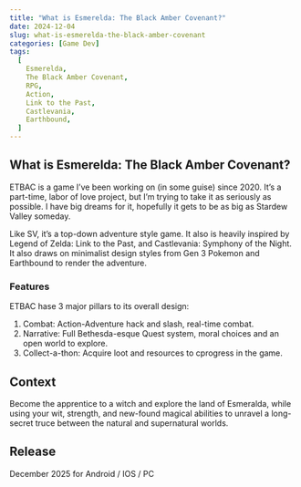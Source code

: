 ```yaml
---
title: "What is Esmerelda: The Black Amber Covenant?"
date: 2024-12-04
slug: what-is-esmerelda-the-black-amber-covenant
categories: [Game Dev]
tags:
  [
    Esmerelda,
    The Black Amber Covenant,
    RPG,
    Action,
    Link to the Past,
    Castlevania,
    Earthbound,
  ]
---
```


## What is Esmerelda: The Black Amber Covenant?

ETBAC is a game I’ve been working on (in some guise) since 2020. It’s a part-time, labor of love project, but I’m trying to take it as seriously as possible. I have big dreams for it, hopefully it gets to be as big as Stardew Valley someday.

Like SV, it’s a top-down adventure style game. It also is heavily inspired by Legend of Zelda: Link to the Past, and Castlevania: Symphony of the Night. It also draws on minimalist design styles from Gen 3 Pokemon and Earthbound to render the adventure.

### Features

ETBAC hase 3 major pillars to its overall design:

1. Combat: Action-Adventure hack and slash, real-time combat.
2. Narrative: Full Bethesda-esque Quest system, moral choices and an open world to explore.
3. Collect-a-thon: Acquire loot and resources to cprogress in the game.

## Context

Become the apprentice to a witch and explore the land of Esmeralda, while using your wit, strength, and new-found magical abilities to unravel a long-secret truce between the natural and supernatural worlds.

## Release

December 2025 for Android / IOS / PC
